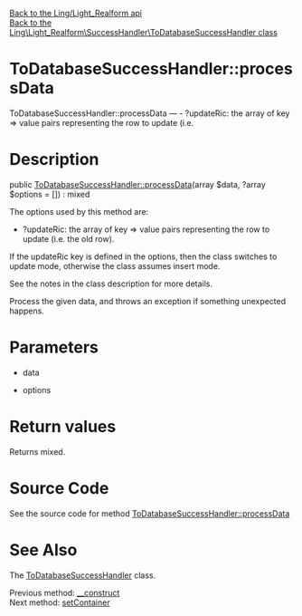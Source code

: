 [Back to the Ling/Light_Realform api](https://github.com/lingtalfi/Light_Realform/blob/master/doc/api/Ling/Light_Realform.md)<br>
[Back to the Ling\Light_Realform\SuccessHandler\ToDatabaseSuccessHandler class](https://github.com/lingtalfi/Light_Realform/blob/master/doc/api/Ling/Light_Realform/SuccessHandler/ToDatabaseSuccessHandler.md)


ToDatabaseSuccessHandler::processData
================



ToDatabaseSuccessHandler::processData — - ?updateRic: the array of key => value pairs representing the row to update (i.e.




Description
================


public [ToDatabaseSuccessHandler::processData](https://github.com/lingtalfi/Light_Realform/blob/master/doc/api/Ling/Light_Realform/SuccessHandler/ToDatabaseSuccessHandler/processData.md)(array $data, ?array $options = []) : mixed




The options used by this method are:
- ?updateRic: the array of key => value pairs representing the row to update (i.e. the old row).

If the updateRic key is defined in the options, then the class switches to update mode,
otherwise the class assumes insert mode.

See the notes in the class description for more details.





Process the given data, and throws an exception if something unexpected happens.




Parameters
================


- data

    

- options

    


Return values
================

Returns mixed.








Source Code
===========
See the source code for method [ToDatabaseSuccessHandler::processData](https://github.com/lingtalfi/Light_Realform/blob/master/SuccessHandler/ToDatabaseSuccessHandler.php#L90-L140)


See Also
================

The [ToDatabaseSuccessHandler](https://github.com/lingtalfi/Light_Realform/blob/master/doc/api/Ling/Light_Realform/SuccessHandler/ToDatabaseSuccessHandler.md) class.

Previous method: [__construct](https://github.com/lingtalfi/Light_Realform/blob/master/doc/api/Ling/Light_Realform/SuccessHandler/ToDatabaseSuccessHandler/__construct.md)<br>Next method: [setContainer](https://github.com/lingtalfi/Light_Realform/blob/master/doc/api/Ling/Light_Realform/SuccessHandler/ToDatabaseSuccessHandler/setContainer.md)<br>

